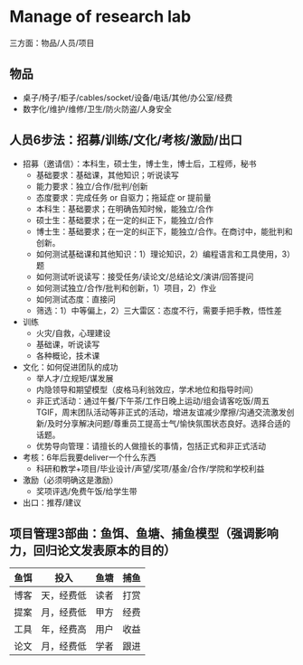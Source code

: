 # Manage of research lab

三方面：物品/人员/项目

## 物品

- 桌子/椅子/柜子/cables/socket/设备/电话/其他/办公室/经费
- 数字化/维护/维修/卫生/防火防盗/人身安全

## 人员6步法：招募/训练/文化/考核/激励/出口

- 招募（邀请信）：本科生，硕士生，博士生，博士后，工程师，秘书
    + 基础要求：基础课，其他知识；听说读写
    + 能力要求：独立/合作/批判/创新
    + 态度要求：完成任务 or 自驱力；拖延症 or 提前量
    + 本科生：基础要求；在明确告知时候，能独立/合作
    + 硕士生：基础要求；在一定的纠正下，能独立/合作
    + 博士生：基础要求；在一定的纠正下，能独立/合作。在商讨中，能批判和创新。
    + 如何测试基础课和其他知识：1）理论知识，2）编程语言和工具使用，3）题
    + 如何测试听说读写：接受任务/读论文/总结论文/演讲/回答提问
    + 如何测试独立/合作/批判和创新，1）项目，2）作业
    + 如何测试态度：直接问
    + 筛选：1）中等偏上，2）三大雷区：态度不行，需要手把手教，悟性差
- 训练
    + 火灾/自救，心理建设
    + 基础课，听说读写
    + 各种概论，技术课
- 文化：如何促进团队的成功
    + 举人才/立规矩/谋发展
    + 内隐领导和期望模型（皮格马利翁效应，学术地位和指导时间）
    + 非正式活动：通过午餐/下午茶/工作日晚上运动/组会请客吃饭/周五TGIF，周末团队活动等非正式的活动，增进友谊减少摩擦/沟通交流激发创新/及时分享解决问题/尊重员工提高士气/愉快氛围状态良好。选择合适的话题。
    + 优势导向管理：请擅长的人做擅长的事情，包括正式和非正式活动
- 考核：6年后我要deliver一个什么东西
    + 科研和教学+项目/毕业设计/声望/奖项/基金/合作/学院和学校利益
- 激励（必须明确这是激励）
    + 奖项评选/免费午饭/给学生带
- 出口：推荐/建议

## 项目管理3部曲：鱼饵、鱼塘、捕鱼模型（强调影响力，回归论文发表原本的目的）

|鱼饵|投入|鱼塘|捕鱼|
|:---:|:---:|:---:|:---:|
|博客|天，经费低|读者|打赏|
|提案|月，经费低|甲方|经费|
|工具|年，经费高|用户|收益|
|论文|月，经费低|学者|跟进|
